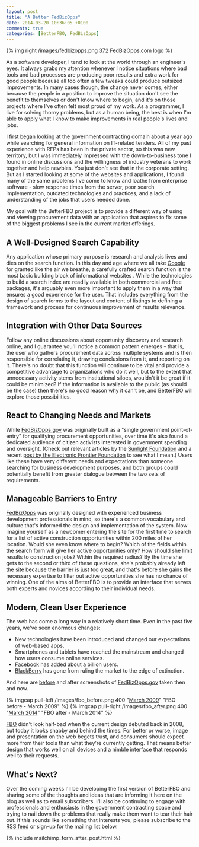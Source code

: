 ```yaml
---
layout: post
title: "A Better FedBizOpps"
date: 2014-03-20 10:36:05 +0100
comments: true
categories: [BetterFBO, FedBizOpps]
---
```

{% img right /images/fedbizopps.png 372 FedBizOpps.com logo %}

As a software developer, I tend to look at the world through an engineer's eyes.  It always grabs my attention whenever I notice situations where bad tools and bad processes are producing poor results and extra work for good people because all too often a few tweaks could produce outsized improvements.  In many cases though, the change never comes, either because the people in a position to improve the situation don't see the benefit to themselves or don't know where to begin, and it's on those projects where I've often felt most proud of my work.  As a programmer, I live for solving thorny problems, but as a human being, the best is when I'm able to apply what I know to make improvements in real people's lives and jobs.

I first began looking at the government contracting domain about a year ago while searching for general information on IT-related tenders.  All of my past experience with RFPs has been in the private sector, so this was new territory, but I was immediately impressed with the down-to-business tone I found in online discussions and the willingness of industry veterans to work together and help newbies.  You just don't see that in the corporate setting.  But as I started looking at some of the websites and applications, I found many of the same problems I've come to know and loathe from enterprise software - slow response times from the server, poor search implementation, outdated technologies and practices, and a lack of understanding of the jobs that users needed done.<!--more-->

My goal with the BetterFBO project is to provide a different way of using and viewing procurement data with an application that aspires to fix some of the biggest problems I see in the current market offerings.

## A Well-Designed Search Capability ##

Any application whose primary purpose is research and analysis lives and dies on the search function.  In this day and age where we all take [Google](http://google.com) for granted like the air we breathe, a carefully crafted search function is the most basic building block of informational websites .  While the technologies to build a search index are readily available in both commercial and free packages, it's arguably even more important to apply them in a way that ensures a good experience for the user.  That includes everything from the design of search forms to the layout and content of listings to defining a framework and process for continuous improvement of results relevance.

## Integration with Other Data Sources ##

Follow any online discussions about opportunity discovery and research online, and I guarantee you'll notice a common pattern emerges - that is, the user who gathers procurement data across multiple systems and is then responsible for correlating it, drawing conclusions from it, and reporting on it.  There's no doubt that this function will continue to be vital and provide a competitive advantage to organizations who do it well, but to the extent that unnecessary activity stems from institutional siloes, wouldn't it be great if it could be minimized?  If the information is available to the public (as should be the case) then there's no good reason why it can't be, and BetterFBO will explore those possibilities.

## React to Changing Needs and Markets ##

While [FedBizOpps.gov](https://www.fbo.gov/) was originally built as a "single government point-of-entry" for qualifying procurement opportunities, over time it's also found a dedicated audience of citizen activists interested in government spending and oversight.  (Check out relevant articles by the [Sunlight Foundation](http://sunlightfoundation.com/blog/tag/fedbizopps-gov/) and a recent [post by the Electronic Frontier Foundation](https://www.eff.org/deeplinks/2014/03/transparency-tip-how-track-government-projects-defense-contractor) to see what I mean.)  Users like these have very different needs and expectations than someone searching for business development purposes, and both groups could potentially benefit from greater dialogue between the two sets of requirements.

## Manageable Barriers to Entry ##

[FedBizOpps](https://www.fbo.gov/) was originally designed with experienced business development professionals in mind, so there's a common vocabulary and culture that's informed the design and implementation of the system.  Now imagine yourself as a newcomer entering the site for the first time to search for a list of active construction opportunities within 200 miles of her location.  Would she even know where to begin?  Which of the fields within the search form will give her active opportunities only?  How should she limit results to construction jobs?  Within the required radius?  By the time she gets to the second or third of these questions, she's probably already left the site because the barrier is just too great, and that's before she gains the necessary expertise to filter out active opportunities she has no chance of winning.  One of the aims of BetterFBO is to provide an interface that serves both experts and novices according to their individual needs.

## Modern, Clean User Experience ##

The web has come a long way in a relatively short time.  Even in the past five years, we've seen enormous changes:

* New technologies have been introduced and changed our expectations of web-based apps.
* Smartphones and tablets have reached the mainstream and changed how users consume online services.
* [Facebook](https://www.facebook.com/) has added about a billion users.
* [BlackBerry](http://www.blackberry.com/) has gone from ruling the market to the edge of extinction.

And here are [before](https://web.archive.org/web/20090320052949/https://www.fbo.gov/?s=opportunity&mode=form&id=2bf2088423c21d7570511c93a3a7c13e&tab=core&_cview=1) and after screenshots of [FedBizOpps.gov](https://www.fbo.gov/) taken then and now.

{% imgcap pull-left /images/fbo_before.png 400 "[March 2009][1]" "FBO before - March 2009" %}
{% imgcap pull-right /images/fbo_after.png 400 "[March 2014][2]" "FBO after - March 2014" %}

<p class="clearfix"></p>

[FBO](https://www.fbo.gov) didn't look half-bad when the current design debuted back in 2008, but today it looks shabby and behind the times.  For better or worse, image and presentation on the web begets trust, and consumers should expect more from their tools than what they're currently getting.  That means better design that works well on all devices and a nimble interface that responds well to their requests.

## What's Next? ##

Over the coming weeks I'll be developing the first version of BetterFBO and sharing some of the thoughts and ideas that are informing it here on the blog as well as to email subscribers.  I'll also be continuing to engage with professionals and enthusiasts in the government contracting space and trying to nail down the problems that really make them want to tear their hair out.  If this sounds like something that interests you, please subscribe to the [RSS feed](/atom.xml) or sign-up for the mailing list below.

{% include mailchimp_form_after_post.html %}

[1]: /images/fbo_before.png
[2]: /images/fbo_before.png
